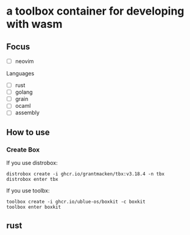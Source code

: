 # a toolbox container for developing with wasm

## Focus

 - [ ] neovim

 Languages

 - [ ] rust
 - [ ] golang
 - [ ] grain
 - [ ] ocaml
 - [ ] assembly

## How to use

### Create Box

If you use distrobox:

    distrobox create -i ghcr.io/grantmacken/tbx:v3.18.4 -n tbx
    distrobox enter tbx
    
If you use toolbx:

    toolbox create -i ghcr.io/ublue-os/boxkit -c boxkit
    toolbox enter boxkit

 



## rust

